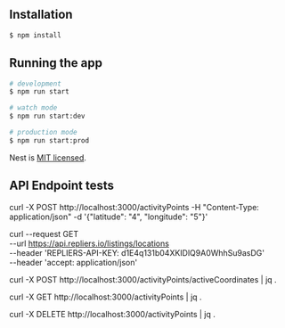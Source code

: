 ## Installation

```bash
$ npm install
```

## Running the app

```bash
# development
$ npm run start

# watch mode
$ npm run start:dev

# production mode
$ npm run start:prod
```

Nest is [MIT licensed](LICENSE).

## API Endpoint tests

curl -X POST http://localhost:3000/activityPoints
-H "Content-Type: application/json"
-d '{"latitude": "4", "longitude": "5"}'

curl --request GET \
 --url https://api.repliers.io/listings/locations \
 --header 'REPLIERS-API-KEY: d1E4q131b04XKIDlQ9A0WhhSu9asDG' \
 --header 'accept: application/json'

curl -X POST http://localhost:3000/activityPoints/activeCoordinates | jq .

curl -X GET http://localhost:3000/activityPoints | jq .

curl -X DELETE http://localhost:3000/activityPoints | jq .

